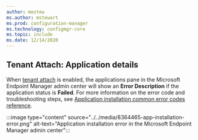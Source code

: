 ```yaml
---
author: mestew
ms.author: mstewart
ms.prod: configuration-manager
ms.technology: configmgr-core
ms.topic: include
ms.date: 12/14/2020
---
```

## <a name="bkmk_mem"></a> Tenant Attach: Application details
<!--8364465-->
When [tenant attach](../../../../../tenant-attach/device-sync-actions.md) is enabled, the applications pane in the Microsoft Endpoint Manager admin center will show an **Error Description** if the application status is **Failed**. <!-- The **Learn more** link for application installation error will take you to an article where you can review the code and troubleshooting steps.  -->For more information on the error code and troubleshooting steps, see [Application installation common error codes reference](../../../../../tenant-attach/app-install-error-reference.md).

:::image type="content" source="../../media/8364465-app-installation-error.png" alt-text="Application installation error in the Microsoft Endpoint Manager admin center":::
